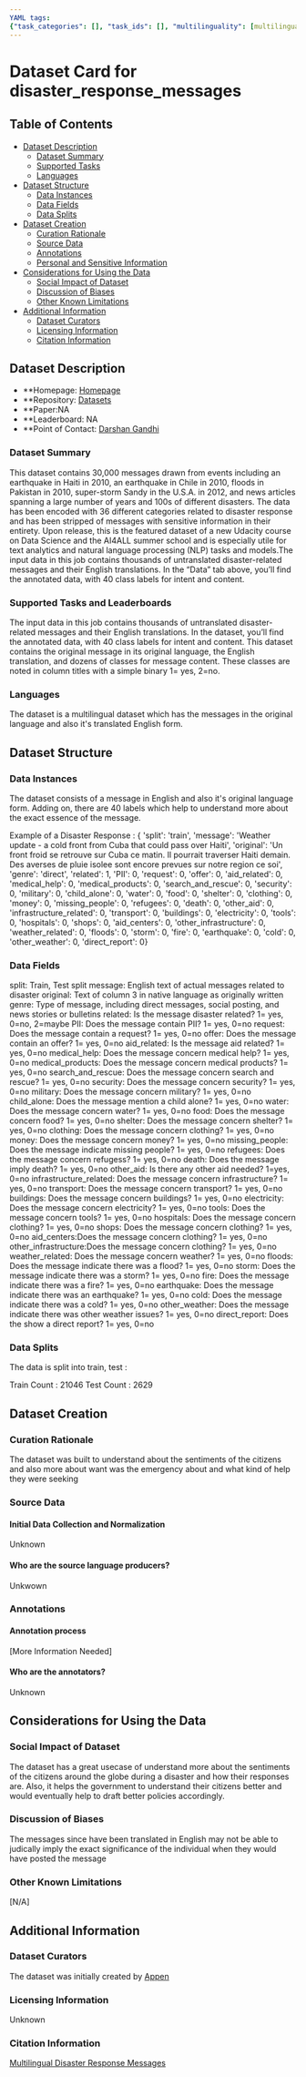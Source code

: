 ```yaml
---
YAML tags:
{"task_categories": [], "task_ids": [], "multilinguality": [multilingual], "languages": [multiple], "language_creators": [Unknown], "annotations_creators": [Unknown], "source_datasets": [Original], "size_categories": ["10K<n<100K"], "licenses": [Unknown]}
---
```


# Dataset Card for disaster_response_messages

## Table of Contents
- [Dataset Description](#dataset-description)
  - [Dataset Summary](#dataset-summary)
  - [Supported Tasks](#supported-tasks-and-leaderboards)
  - [Languages](#languages)
- [Dataset Structure](#dataset-structure)
  - [Data Instances](#data-instances)
  - [Data Fields](#data-instances)
  - [Data Splits](#data-instances)
- [Dataset Creation](#dataset-creation)
  - [Curation Rationale](#curation-rationale)
  - [Source Data](#source-data)
  - [Annotations](#annotations)
  - [Personal and Sensitive Information](#personal-and-sensitive-information)
- [Considerations for Using the Data](#considerations-for-using-the-data)
  - [Social Impact of Dataset](#social-impact-of-dataset)
  - [Discussion of Biases](#discussion-of-biases)
  - [Other Known Limitations](#other-known-limitations)
- [Additional Information](#additional-information)
  - [Dataset Curators](#dataset-curators)
  - [Licensing Information](#licensing-information)
  - [Citation Information](#citation-information)

## Dataset Description

- **Homepage: [Homepage]("https://appen.com/datasets/combined-disaster-response-data/")
- **Repository: [Datasets]("https://datasets.appen.com/appen_datasets/disaster_response_data/disaster_response_messages_training.csv")
- **Paper:NA
- **Leaderboard: NA
- **Point of Contact: [Darshan Gandhi](darshangandhi1151@gmail.com)

### Dataset Summary

This dataset contains 30,000 messages drawn from events including an earthquake in Haiti in 2010, an earthquake in Chile in 2010, floods in Pakistan in 2010, super-storm Sandy in the U.S.A. in 2012, and news articles spanning a large number of years and 100s of different disasters.
The data has been encoded with 36 different categories related to disaster response and has been stripped of messages with sensitive information in their entirety.
Upon release, this is the featured dataset of a new Udacity course on Data Science and the AI4ALL summer school and is especially utile for text analytics and natural language processing (NLP) tasks and models.The input data in this job contains thousands of untranslated disaster-related messages and their English translations. In the “Data” tab above, you’ll find the annotated data, with 40 class labels for intent and content.

### Supported Tasks and Leaderboards

The input data in this job contains thousands of untranslated disaster-related messages and their English translations. In the dataset, you’ll find the annotated data, with 40 class labels for intent and content.
This dataset contains the original message in its original language, the English translation, and dozens of classes for message content. These classes are noted in column titles with a simple binary 1= yes, 2=no.

### Languages

The dataset is a multilingual dataset which has the messages in the original language and also it's translated English form. 

## Dataset Structure

### Data Instances

The dataset consists of a message in English and also it's original language form. Adding on, there are 40 labels which help to understand more about the exact essence of the message.

Example of a Disaster Response : 
{ 'split': 'train',
  'message': 'Weather update - a cold front from Cuba that could pass over Haiti',
  'original': 'Un front froid se retrouve sur Cuba ce matin. Il pourrait traverser Haiti demain. Des averses de pluie isolee sont encore prevues sur notre region ce soi',
  'genre': 'direct',
  'related': 1,
  'PII': 0,
  'request': 0,
  'offer': 0,
  'aid_related': 0,
  'medical_help': 0,
  'medical_products': 0,
  'search_and_rescue': 0,
  'security': 0,
  'military': 0,
  'child_alone': 0,
  'water': 0,
  'food': 0,
  'shelter': 0,
  'clothing': 0,
  'money': 0,
  'missing_people': 0,
  'refugees': 0,
  'death': 0,
  'other_aid': 0,
  'infrastructure_related': 0,
  'transport': 0,
  'buildings': 0,
  'electricity': 0,
  'tools': 0,
  'hospitals': 0,
  'shops': 0,
  'aid_centers': 0,
  'other_infrastructure': 0,
  'weather_related': 0,
  'floods': 0,
  'storm': 0,
  'fire': 0,
  'earthquake': 0,
  'cold': 0,
  'other_weather': 0,
  'direct_report': 0}

### Data Fields

split: Train, Test split
message: English text of actual messages related to disaster
original: Text of column 3 in native language as originally written
genre: Type of message, including direct messages, social posting, and news stories or bulletins
related: Is the message disaster related? 1= yes, 0=no, 2=maybe
PII: Does the message contain PII? 1= yes, 0=no
request: Does the message contain a request? 1= yes, 0=no
offer: Does the message contain an offer? 1= yes, 0=no
aid_related: Is the message aid related? 1= yes, 0=no
medical_help: Does the message concern medical help? 1= yes, 0=no
medical_products: Does the message concern medical products? 1= yes, 0=no
search_and_rescue: Does the message concern search and rescue? 1= yes, 0=no
security: Does the message concern security? 1= yes, 0=no
military: Does the message concern military? 1= yes, 0=no
child_alone: Does the message mention a child alone? 1= yes, 0=no
water: Does the message concern water? 1= yes, 0=no
food: Does the message concern food? 1= yes, 0=no
shelter: Does the message concern shelter? 1= yes, 0=no
clothing: Does the message concern clothing? 1= yes, 0=no
money: Does the message concern money? 1= yes, 0=no
missing_people: Does the message indicate missing people? 1= yes, 0=no
refugees: Does the message concern refugess? 1= yes, 0=no
death: Does the message imply death? 1= yes, 0=no
other_aid: Is there any other aid needed? 1=yes, 0=no
infrastructure_related: Does the message concern infrastructure? 1= yes, 0=no
transport: Does the message concern transport? 1= yes, 0=no
buildings: Does the message concern buildings? 1= yes, 0=no
electricity: Does the message concern electricity? 1= yes, 0=no
tools: Does the message concern tools? 1= yes, 0=no
hospitals: Does the message concern clothing? 1= yes, 0=no
shops: Does the message concern clothing? 1= yes, 0=no
aid_centers:Does the message concern clothing? 1= yes, 0=no
other_infrastructure:Does the message concern clothing? 1= yes, 0=no
weather_related: Does the message concern weather? 1= yes, 0=no
floods: Does the message indicate there was a flood? 1= yes, 0=no
storm: Does the message indicate there was a storm? 1= yes, 0=no
fire: Does the message indicate there was a fire? 1= yes, 0=no
earthquake: Does the message indicate there was an earthquake? 1= yes, 0=no
cold: Does the message indicate there was a cold? 1= yes, 0=no
other_weather: Does the message indicate there was other weather issues? 1= yes, 0=no
direct_report: Does the show a direct report? 1= yes, 0=no

### Data Splits

The data is split into train, test : 

Train Count : 21046
Test Count : 2629

## Dataset Creation

### Curation Rationale

The dataset was built to understand about the sentiments of the citizens and also more about want was the emergency about and what kind of help they were seeking

### Source Data

#### Initial Data Collection and Normalization

Unknown

#### Who are the source language producers?

Unkwown 

### Annotations

#### Annotation process

[More Information Needed]

#### Who are the annotators?

Unknown

## Considerations for Using the Data

### Social Impact of Dataset

The dataset has a great usecase of understand more about the sentiments of the citizens around the globe during a disaster and how their responses are. Also, it helps the government to understand their citizens better and would eventually help to draft better policies accordingly. 

### Discussion of Biases

The messages since have been translated in English may not be able to judically imply the exact significance of the individual when they would have posted the message

### Other Known Limitations

[N/A]

## Additional Information

### Dataset Curators

The dataset was initially created by [Appen](https://appen.com/)

### Licensing Information

Unknown 

### Citation Information
[Multilingual Disaster Response Messages]("https://appen.com/datasets/combined-disaster-response-data/")
